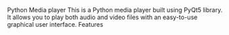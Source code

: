 Python Media player
This is a Python media player built using PyQt5 library. It allows you to play both audio and video files with an easy-to-use graphical user interface.
Features
